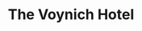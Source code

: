 --- 
title: "The Voynich Hotel"
publishdate: "2019-4-24T16:48:46+02:00"
src: "https://365manga.net/manga/the-voynich-hotel"
image: "https://data.365manga.net/images/thumbnails/19826-the-voynich-hotel.jpg"
description: "A young man comes to live on a small island in the south seas, and resides in a hotel that is far from ordinary – which matches the guests and staff…"
---